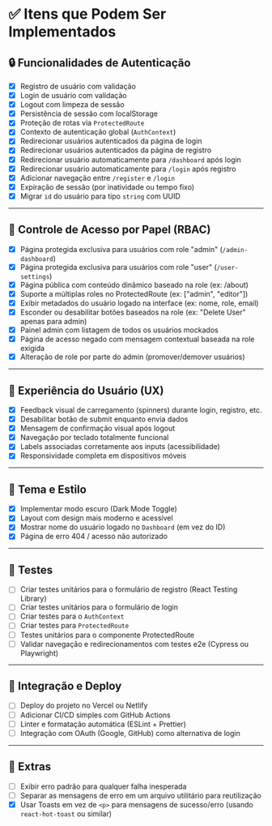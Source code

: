# ✅ Itens que Podem Ser Implementados

## 🔒 Funcionalidades de Autenticação
- [x] Registro de usuário com validação
- [x] Login de usuário com validação
- [x] Logout com limpeza de sessão
- [x] Persistência de sessão com localStorage
- [x] Proteção de rotas via `ProtectedRoute`
- [x] Contexto de autenticação global (`AuthContext`)
- [x] Redirecionar usuários autenticados da página de login
- [x] Redirecionar usuários autenticados da página de registro
- [x] Redirecionar usuário automaticamente para `/dashboard` após login
- [x] Redirecionar usuário automaticamente para `/login` após registro
- [x] Adicionar navegação entre `/register` e `/login`
- [x] Expiração de sessão (por inatividade ou tempo fixo)
- [x] Migrar `id` do usuário para tipo `string` com UUID

---

## 🎯 Controle de Acesso por Papel (RBAC)
- [x] Página protegida exclusiva para usuários com role "admin" (`/admin-dashboard`)
- [x] Página protegida exclusiva para usuários com role "user" (`/user-settings`)
- [x] Página pública com conteúdo dinâmico baseado na role (ex: /about)
- [x] Suporte a múltiplas roles no ProtectedRoute (ex: ["admin", "editor"])
- [x] Exibir metadados do usuário logado na interface (ex: nome, role, email)
- [x] Esconder ou desabilitar botões baseados na role (ex: "Delete User" apenas para admin)
- [x] Painel admin com listagem de todos os usuários mockados
- [x] Página de acesso negado com mensagem contextual baseada na role exigida
- [x] Alteração de role por parte do admin (promover/demover usuários)

---

## 🎨 Experiência do Usuário (UX)
- [x] Feedback visual de carregamento (spinners) durante login, registro, etc.
- [x] Desabilitar botão de submit enquanto envia dados
- [x] Mensagem de confirmação visual após logout
- [x] Navegação por teclado totalmente funcional
- [x] Labels associadas corretamente aos inputs (acessibilidade)
- [x] Responsividade completa em dispositivos móveis

---

## 🌙 Tema e Estilo
- [x] Implementar modo escuro (Dark Mode Toggle)
- [x] Layout com design mais moderno e acessível
- [x] Mostrar nome do usuário logado no `Dashboard` (em vez do ID)
- [x] Página de erro 404 / acesso não autorizado

---

## 🧪 Testes
- [ ] Criar testes unitários para o formulário de registro (React Testing Library)
- [ ] Criar testes unitários para o formulário de login
- [ ] Criar testes para o `AuthContext`
- [ ] Criar testes para `ProtectedRoute`
- [ ] Testes unitários para o componente ProtectedRoute
- [ ] Validar navegação e redirecionamentos com testes e2e (Cypress ou Playwright)

---

## 🚀 Integração e Deploy
- [ ] Deploy do projeto no Vercel ou Netlify
- [ ] Adicionar CI/CD simples com GitHub Actions
- [ ] Linter e formatação automática (ESLint + Prettier)
- [ ] Integração com OAuth (Google, GitHub) como alternativa de login

---

## 📄 Extras
- [ ] Exibir erro padrão para qualquer falha inesperada
- [ ] Separar as mensagens de erro em um arquivo utilitário para reutilização
- [x] Usar Toasts em vez de `<p>` para mensagens de sucesso/erro (usando `react-hot-toast` ou similar)